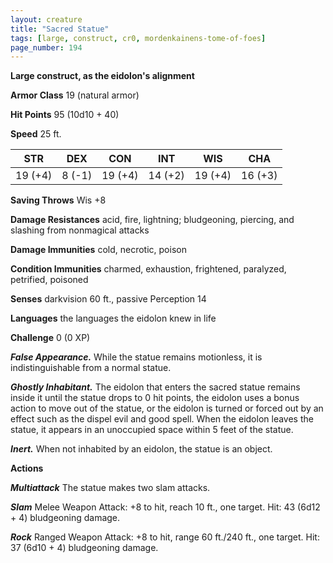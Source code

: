 ```yaml
---
layout: creature
title: "Sacred Statue"
tags: [large, construct, cr0, mordenkainens-tome-of-foes]
page_number: 194
---
```


**Large construct, as the eidolon's alignment**

**Armor Class** 19 (natural armor)

**Hit Points** 95  (10d10 + 40)

**Speed** 25 ft.

|   STR   |   DEX   |   CON   |   INT   |   WIS   |   CHA   |
|:-------:|:-------:|:-------:|:-------:|:-------:|:-------:|
| 19 (+4) | 8 (-1) | 19 (+4) | 14 (+2) | 19 (+4) | 16 (+3) |

**Saving Throws** Wis +8

**Damage Resistances** acid, fire, lightning; bludgeoning, piercing, and slashing from nonmagical attacks

**Damage Immunities** cold, necrotic, poison

**Condition Immunities** charmed, exhaustion, frightened, paralyzed, petrified, poisoned

**Senses** darkvision 60 ft., passive Perception 14

**Languages** the languages the eidolon knew in life

**Challenge** 0 (0 XP)

***False Appearance.*** While the statue remains motionless, it is indistinguishable from a normal statue.

***Ghostly Inhabitant.*** The eidolon that enters the sacred statue remains inside it until the statue drops to 0 hit points, the eidolon uses a bonus action to move out of the statue, or the eidolon is turned or forced out by an effect such as the dispel evil and good spell. When the eidolon leaves the statue, it appears in an unoccupied space within 5 feet of the statue.

***Inert.*** When not inhabited by an eidolon, the statue is an object.

**Actions**

***Multiattack*** The statue makes two slam attacks.

***Slam*** Melee Weapon Attack: +8 to hit, reach 10 ft., one target. Hit: 43 (6d12 + 4) bludgeoning damage.

***Rock*** Ranged Weapon Attack: +8 to hit, range 60 ft./240 ft., one target. Hit: 37 (6d10 + 4) bludgeoning damage.